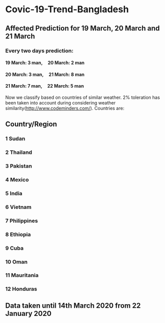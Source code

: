 # Covic-19-Trend-Bangladesh
## Affected Prediction for 19 March, 20 March and 21 March

### Every two days prediction:

#### 19 March: 3 man,    &nbsp; &nbsp; 20 March: 2 man

#### 20 March: 3 man,    &nbsp; &nbsp; 21 March: 8 man

#### 21 March: 7 man,    &nbsp; &nbsp; 22 March: 5 man




Now we classify based on countries of similar weather. 2% toleration has been taken into account during considering weather similarity(http://www.codeminders.com/).
Countries are:
## Country/Region

### 1	Sudan

### 2	Thailand

### 3	Pakistan

### 4	Mexico

### 5	India

### 6	Vietnam

### 7	Philippines

### 8	Ethiopia

### 9	Cuba

### 10	Oman

### 11	Mauritania

### 12	Honduras

## Data taken until 14th March 2020 from 22 January 2020

